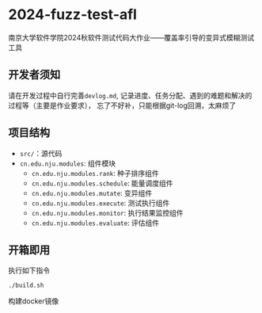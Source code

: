 # 2024-fuzz-test-afl
南京大学软件学院2024秋软件测试代码大作业——覆盖率引导的变异式模糊测试工具

## 开发者须知
请在开发过程中自行完善`devlog.md`, 记录进度、任务分配、遇到的难题和解决的过程等（主要是作业要求），
忘了不好补，只能根据git-log回溯，太麻烦了

## 项目结构
- `src/`：源代码
- `cn.edu.nju.modules`: 组件模块
  - `cn.edu.nju.modules.rank`: 种子排序组件
  - `cn.edu.nju.modules.schedule`: 能量调度组件
  - `cn.edu.nju.modules.mutate`: 变异组件
  - `cn.edu.nju.modules.execute`: 测试执行组件
  - `cn.edu.nju.modules.monitor`: 执行结果监控组件
  - `cn.edu.nju.modules.evaluate`: 评估组件

## 开箱即用
执行如下指令
```shell
./build.sh
```  
构建docker镜像